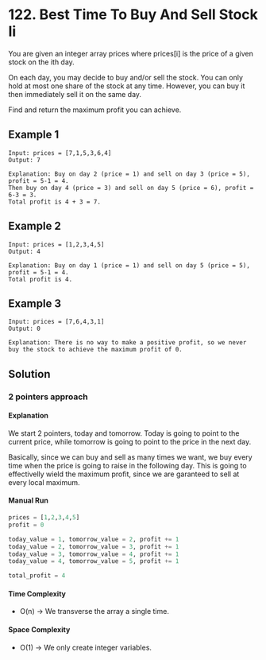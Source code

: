 # 122. Best Time To Buy And Sell Stock Ii

You are given an integer array prices where prices[i] is the price of a given stock on the ith day.

On each day, you may decide to buy and/or sell the stock. You can only hold at most one share of the stock at any time. However, you can buy it then immediately sell it on the same day.

Find and return the maximum profit you can achieve.

## Example 1

```shell
Input: prices = [7,1,5,3,6,4]
Output: 7

Explanation: Buy on day 2 (price = 1) and sell on day 3 (price = 5), profit = 5-1 = 4.
Then buy on day 4 (price = 3) and sell on day 5 (price = 6), profit = 6-3 = 3.
Total profit is 4 + 3 = 7.
```

## Example 2

```shell
Input: prices = [1,2,3,4,5]
Output: 4

Explanation: Buy on day 1 (price = 1) and sell on day 5 (price = 5), profit = 5-1 = 4.
Total profit is 4.

```

## Example 3

```shell
Input: prices = [7,6,4,3,1]
Output: 0

Explanation: There is no way to make a positive profit, so we never buy the stock to achieve the maximum profit of 0.
```

## Solution

### 2 pointers approach

#### Explanation
We start 2 pointers, today and tomorrow. 
Today is going to point to the current price,
while tomorrow is going to point to the price in the next day.

Basically, since we can buy and sell as many times we want,
we buy every time when the price is going to raise in the following day.
This is going to effectivelly wield the maximum profit, since we are
garanteed to sell at every local maximum.


#### Manual Run

```python
prices = [1,2,3,4,5]
profit = 0

today_value = 1, tomorrow_value = 2, profit += 1
today_value = 2, tomorrow_value = 3, profit += 1
today_value = 3, tomorrow_value = 4, profit += 1
today_value = 4, tomorrow_value = 5, profit += 1

total_profit = 4
```


#### Time Complexity

- O(n) -> We transverse the array a single time.

#### Space Complexity

- O(1) -> We only create integer variables.
